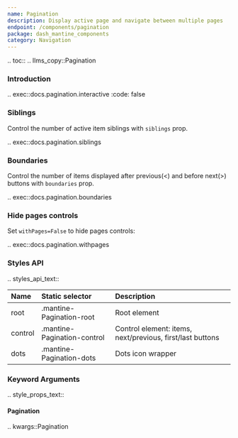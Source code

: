 ```yaml
---
name: Pagination
description: Display active page and navigate between multiple pages
endpoint: /components/pagination
package: dash_mantine_components
category: Navigation
---
```


.. toc::
.. llms_copy::Pagination

### Introduction

.. exec::docs.pagination.interactive
    :code: false

### Siblings

Control the number of active item siblings with `siblings` prop.

.. exec::docs.pagination.siblings

### Boundaries

Control the number of items displayed after previous(<) and before next(>) buttons with `boundaries` prop.

.. exec::docs.pagination.boundaries

### Hide pages controls
Set `withPages=False` to hide pages controls:


.. exec::docs.pagination.withpages


### Styles API

.. styles_api_text::

| Name    | Static selector             | Description                                               |
|:--------|:----------------------------|:----------------------------------------------------------|
| root    | .mantine-Pagination-root    | Root element                                              |
| control | .mantine-Pagination-control | Control element: items, next/previous, first/last buttons |
| dots    | .mantine-Pagination-dots    | Dots icon wrapper                                         |


### Keyword Arguments
.. style_props_text::

#### Pagination

.. kwargs::Pagination
